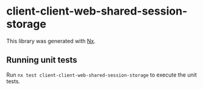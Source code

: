 # client-client-web-shared-session-storage

This library was generated with [Nx](https://nx.dev).

## Running unit tests

Run `nx test client-client-web-shared-session-storage` to execute the unit tests.
